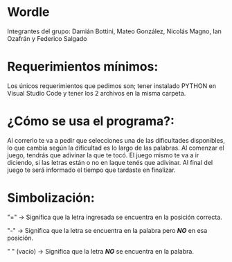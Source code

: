 # Wordle
Integrantes del grupo: Damián Bottini, Mateo González, Nicolás Magno, Ian Ozafrán y Federico Salgado


<h1>Requerimientos mínimos:</h1> Los únicos requerimientos que pedimos son; tener instalado PYTHON en Visual Studio Code y tener los 2 archivos en la misma carpeta.
<h1>¿Cómo se usa el programa?:</h1> Al correrlo te va a pedir que selecciones una de las dificultades disponibles, lo que cambia según la dificultad es lo largo de las palabras. Al comenzar el juego, tendrás que adivinar la que te tocó. El juego mismo te va a ir diciendo, si las letras están o no en laque tenés que adivinar. Al final del juego te será informado el tiempo que tardaste en finalizar.

<h1> Simbolización: </h1>


"=" -> Significa que la letra ingresada se encuentra en la posición correcta.

"-" -> Significa que la letra se encuentra en la palabra pero ***NO*** en esa posición.

" " (vacío) -> Significa que la letra ***NO*** se encuentra en la palabra.

